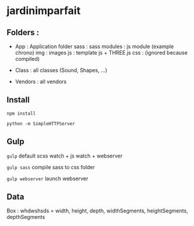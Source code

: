 # jardinimparfait


Folders :
--

- App : Application folder
    sass : sass
    modules : js module (example chrono)
    img : images
    js : template js + THREE.js
    css : (ignored because compiled)

- Class : all classes (Sound, Shapes, ...)

- Vendors : all vendors

Install
--

`npm install`

`python -m SimpleHTTPServer`

Gulp
--

`gulp` default scss watch + js watch + webserver

`gulp sass` compile sass to css folder

`gulp webserver` launch webserver


Data
--

Box :
whdwshsds = width, height, depth, widthSegments, heightSegments, depthSegments

